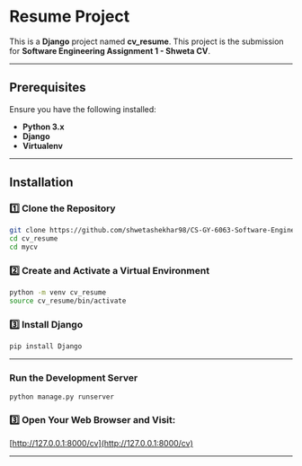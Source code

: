 # Resume Project

This is a **Django** project named **cv_resume**. This project is the submission for **Software Engineering Assignment 1 - Shweta CV**.

---

##  Prerequisites

Ensure you have the following installed:

- **Python 3.x**
- **Django**
- **Virtualenv**

---

##  Installation

### 1️⃣ Clone the Repository
```bash
git clone https://github.com/shwetashekhar98/CS-GY-6063-Software-Engineering.git
cd cv_resume
cd mycv
```

### 2️⃣ Create and Activate a Virtual Environment
```bash
python -m venv cv_resume
source cv_resume/bin/activate 
```

### 3️⃣ Install Django
```bash
pip install Django
```

---

### Run the Development Server
```bash
python manage.py runserver
```

### 3️⃣ Open Your Web Browser and Visit:
[http://127.0.0.1:8000/cv](http://127.0.0.1:8000/cv)

---
